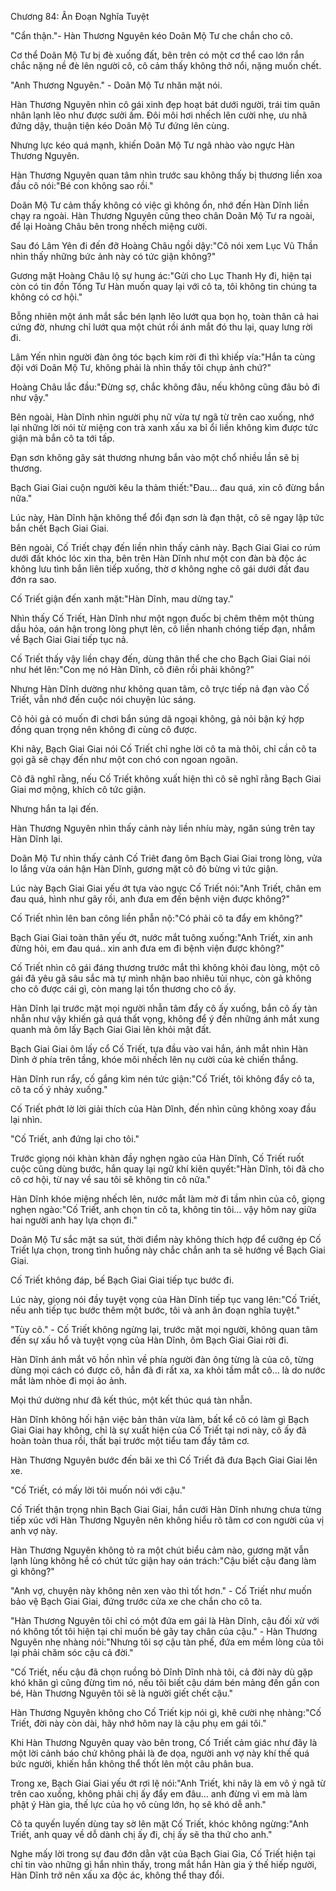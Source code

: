 




Chương 84: Ân Đoạn Nghĩa Tuyệt


"Cẩn thận."- Hàn Thương Nguyên kéo Doãn Mộ Tư che chắn cho cô.

Cơ thể Doãn Mộ Tư bị đè xuống đất, bên trên có một cơ thể cao lớn rắn chắc nặng nề đè lên người cô, cô cảm thấy không thở nổi, nặng muốn chết.

"Anh Thương Nguyên." - Doãn Mộ Tư nhăn mặt nói.

Hàn Thương Nguyên nhìn cô gái xinh đẹp hoạt bát dưới người, trái tim quân nhân lạnh lẽo như được sưởi ấm. Đôi môi hơi nhếch lên cười nhẹ, ưu nhã đứng dậy, thuận tiện kéo Doãn Mộ Tư đứng lên cùng.

Nhưng lực kéo quá mạnh, khiến Doãn Mộ Tư ngã nhào vào ngực Hàn Thương Nguyên.

Hàn Thương Nguyên quan tâm nhìn trước sau không thấy bị thương liền xoa đầu cô nói:"Bé con không sao rồi."

Doãn Mộ Tư cảm thấy không có việc gì không ổn, nhớ đến Hàn Dĩnh liền chạy ra ngoài. Hàn Thương Nguyên cũng theo chân Doãn Mộ Tư ra ngoài, để lại Hoàng Châu bên trong nhếch miệng cười.

Sau đó Lâm Yên đi đến đỡ Hoàng Châu ngồi dậy:"Cô nói xem Lục Vũ Thần nhìn thấy những bức ảnh này có tức giận không?"

Gương mặt Hoàng Châu lộ sự hung ác:"Gửi cho Lục Thanh Hy đi, hiện tại còn có tin đồn Tống Tư Hàn muốn quay lại với cô ta, tôi không tin chúng ta không có cơ hội."

Bỗng nhiên một ánh mắt sắc bén lạnh lẽo lướt qua bọn họ, toàn thân cả hai cứng đờ, nhưng chỉ lướt qua một chút rồi ánh mắt đó thu lại, quay lưng rời đi.

Lâm Yến nhìn người đàn ông tóc bạch kim rời đi thì khiếp vía:"Hắn ta cùng đội với Doãn Mộ Tư, không phải là nhìn thấy tôi chụp ảnh chứ?"

Hoàng Châu lắc đầu:"Đừng sợ, chắc không đâu, nếu không cũng đâu bỏ đi như vậy."



Bên ngoài, Hàn Dĩnh nhìn người phụ nữ vừa tự ngã từ trên cao xuống, nhớ lại những lời nói từ miệng con trà xanh xấu xa bỉ ổi liền không kìm được tức giận mà bắn cô ta tới tấp.

Đạn sơn không gây sát thương nhưng bắn vào một chổ nhiều lần sẽ bị thương.

Bạch Giai Giai cuộn người kêu la thảm thiết:"Đau… đau quá, xin cô đừng bắn nữa."

Lúc này, Hàn Dĩnh hận không thể đổi đạn sơn là đạn thật, cô sẽ ngay lập tức bắn chết Bạch Giai Giai.

Bên ngoài, Cố Triết chạy đến liền nhìn thấy cảnh này. Bạch Giai Giai co rúm dưới đất khóc lóc xin tha, bên trên Hàn Dĩnh như một con đàn bà độc ác không lưu tình bắn liên tiếp xuống, thờ ơ không nghe cô gái dưới đất đau đớn ra sao.

Cố Triết giận đến xanh mặt:"Hàn Dĩnh, mau dừng tay."

Nhìn thấy Cố Triết, Hàn Dĩnh như một ngọn đuốc bị chêm thêm một thùng dầu hỏa, oán hận trong lòng phựt lên, cô liền nhanh chóng tiếp đạn, nhắm về Bạch Giai Giai tiếp tục nả.

Cố Triết thấy vậy liền chạy đến, dùng thân thể che cho Bạch Giai Giai nói như hét lên:"Con mẹ nó Hàn Dĩnh, cô điên rồi phải không?"

Nhưng Hàn Dĩnh dường như không quan tâm, cô trực tiếp nả đạn vào Cố Triết, vẫn nhớ đến cuộc nói chuyện lúc sáng.

Cô hỏi gả có muốn đi chơi bắn súng dã ngoại không, gả nỏi bận ký hợp đồng quan trọng nên không đi cùng cô được.

Khi nãy, Bạch Giai Giai nói Cố Triết chỉ nghe lời cô ta mà thôi, chỉ cần cô ta gọi gã sẽ chạy đến như một con chó con ngoan ngoãn.

Cô đã nghĩ rằng, nếu Cố Triết không xuất hiện thì cô sẽ nghĩ rằng Bạch Giai Giai mơ mộng, khích cô tức giận.

Nhưng hắn ta lại đến.

Hàn Thương Nguyên nhìn thấy cảnh này liền nhíu mày, ngăn súng trên tay Hàn Dĩnh lại.

Doãn Mộ Tư nhìn thấy cảnh Cố Triêt đang ôm Bạch Giai Giai trong lòng, vửa lo lắng vừa oán hận Hàn Dĩnh, gương mặt cô đỏ bừng vì tức giận.

Lúc này Bạch Giai Giai yếu ớt tựa vào ngực Cố Triết nói:"Anh Triết, chân em đau quá, hình như gãy rồi, anh đưa em đến bệnh viện được không?"

Cố Triết nhìn lên ban công liền phẫn nộ:"Có phải cô ta đẩy em không?"



Bạch Giai Giai toàn thân yếu ớt, nước mắt tuông xuống:"Anh Triết, xin anh đừng hỏi, em đau quá.. xin anh đưa em đi bệnh viện được không?"

Cố Triết nhìn cô gái đáng thương trước mắt thì không khỏi đau lòng, một cô gái đã yêu gã sâu sắc mà tự mình nhận bao nhiêu tủi nhục, còn gả không cho cô được cái gì, còn mang lại tổn thương cho cô ấy.

Hàn Dĩnh lại trước mặt mọi người nhẫn tâm đẩy cô ấy xuống, bắn cô ấy tàn nhẫn như vậy khiến gả quá thất vọng, không để ý đến những ánh mắt xung quanh mà ôm lấy Bạch Giai Giai lên khỏi mặt đất.

Bạch Giai Giai ôm lấy cổ Cố Triết, tựa đầu vào vai hắn, ánh mắt nhìn Hàn Dình ở phía trên tầng, khóe môi nhếch lên nụ cười của kẻ chiến thắng.

Hàn Dĩnh run rẩy, cố gắng kìm nén tức giận:"Cố Triết, tôi không đẩy cô ta, cô ta cố ý nhảy xuống."

Cố Triết phớt lờ lời giải thích của Hàn Dĩnh, đến nhìn cũng không xoay đầu lại nhìn.

"Cố Triết, anh đứng lại cho tôi."

Trước giọng nói khàn khàn đầy nghẹn ngào của Hàn Dĩnh, Cố Triết ruốt cuộc cũng dùng bước, hắn quay lại ngữ khí kiên quyết:"Hàn Dĩnh, tôi đã cho cô cơ hội, từ nay về sau tôi sẽ không tin cô nữa."

Hàn Dĩnh khóe miệng nhếch lên, nước mắt làm mờ đi tầm nhìn của cô, giọng nghẹn ngào:"Cố Triết, anh chọn tin cô ta, không tin tôi… vậy hôm nay giữa hai người anh hay lựa chọn đi."

Doãn Mộ Tư sắc mặt sa sút, thời điểm này không thích hợp để cưỡng ép Cố Triết lựa chọn, trong tình huống này chắc chắn anh ta sẽ hướng về Bạch Giai Giai.

Cố Triết không đáp, bế Bạch Giai Giai tiếp tục bước đi.

Lúc này, giọng nói đầy tuyệt vọng của Hàn Dĩnh tiếp tục vang lên:"Cố Triết, nếu anh tiếp tục bước thêm một bước, tôi và anh ân đoạn nghĩa tuyệt."

"Tùy cô." - Cố Triết không ngừng lại, trước mặt mọi người, không quan tâm đến sự xấu hổ và tuyệt vọng của Hàn Dĩnh, ôm Bạch Giai Giai rời đi.

Hàn Dĩnh ánh mắt vô hồn nhìn về phía người đàn ông từng là của cô, từng dùng mọi cách có được cô, hắn đã đi rất xa, xa khỏi tầm mắt cô… là do nước mắt làm nhòe đi mọi ảo ảnh.

Mọi thứ dường như đã kết thúc, một kết thúc quá tàn nhẫn.

Hàn Dĩnh không hối hận việc bản thân vừa làm, bất kể cô có làm gì Bạch Giai Giai hay không, chỉ là sự xuất hiện của Cố Triết tại nơi này, cô ấy đã hoàn toàn thua rồi, thất bại trước một tiểu tam đầy tâm cơ.



Hàn Thương Nguyên bước đến bãi xe thì Cố Triết đã đưa Bạch Giai Giai lên xe.

"Cố Triết, có mấy lời tôi muốn nói với cậu."

Cố Triết thận trọng nhìn Bạch Giai Giai, hắn cưới Hàn Dĩnh nhưng chưa từng tiếp xúc với Hàn Thương Nguyên nên không hiểu rõ tâm cơ con người của vị anh vợ này.

Hàn Thương Nguyên không tỏ ra một chút biểu cảm nào, gương mặt vẫn lạnh lùng không hề có chút tức giận hay oán trách:"Cậu biết cậu đang làm gì không?"

"Anh vợ, chuyện này không nên xen vào thì tốt hơn." - Cố Triết như muốn bảo vệ Bạch Giai Giai, đứng trước cửa xe che chắn cho cô ta.

"Hàn Thương Nguyên tôi chỉ có một đứa em gái là Hàn Dĩnh, cậu đối xử với nó không tốt tôi hiện tại chỉ muốn bẻ gãy tay chân của cậu." - Hàn Thương Nguyên nhẹ nhàng nói:"Nhưng tôi sợ cậu tàn phế, đứa em mềm lòng của tôi lại phải chăm sóc cậu cả đời."

"Cố Triết, nếu cậu đã chọn ruồng bỏ Dĩnh Dĩnh nhà tôi, cả đời này dù gặp khó khăn gì cũng đừng tìm nó, nếu tôi biết cậu dám bén mảng đến gần con bé, Hàn Thương Nguyên tôi sẽ là người giết chết cậu."

Hàn Thương Nguyên không cho Cố Triết kịp nói gì, khẽ cười nhẹ nhàng:"Cố Triết, đời này còn dài, hãy nhớ hôm nay là cậu phụ em gái tôi."

Khi Hàn Thương Nguyên quay vào bên trong, Cố Triết cảm giác như đây là một lời cảnh báo chứ không phải là đe dọa, người anh vợ này khí thế quá bức người, khiến hắn không thể thốt lên một câu phân bua.

Trong xe, Bạch Giai Giai yếu ớt rơi lệ nói:"Anh Triết, khi nãy là em vô ý ngã từ trên cao xuống, không phải chị ấy đẩy em đâu… anh đừng vì em mà làm phật ý Hàn gia, thế lực của họ vô cùng lớn, họ sẽ khó dễ anh."

Cô ta quyến luyến dùng tay sờ lên mặt Cố Triết, khóc không ngừng:"Anh Triết, anh quay về dỗ dành chị ấy đi, chị ấy sẽ tha thứ cho anh."

Nghe mấy lời trong sự đau đớn dằn vặt của Bạch Giai Gia, Cố Triết hiện tại chỉ tin vào những gì hắn nhìn thấy, trong mắt hắn Hàn gia ỷ thế hiếp người, Hàn Dĩnh trở nên xấu xa độc ác, không thể thay đổi.




